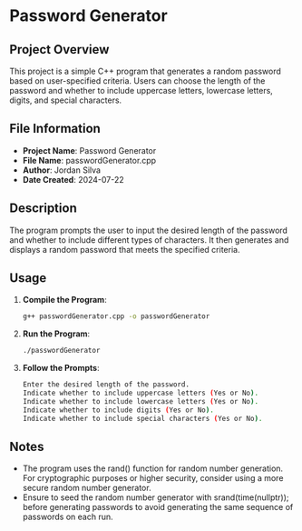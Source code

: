 # Password Generator

## Project Overview

This project is a simple C++ program that generates a random password based on user-specified criteria. Users can choose the length of the password and whether to include uppercase letters, lowercase letters, digits, and special characters.

## File Information

- **Project Name**: Password Generator
- **File Name**: passwordGenerator.cpp
- **Author**: Jordan Silva
- **Date Created**: 2024-07-22

## Description

The program prompts the user to input the desired length of the password and whether to include different types of characters. It then generates and displays a random password that meets the specified criteria.

## Usage

1. **Compile the Program**:
   ```sh
   g++ passwordGenerator.cpp -o passwordGenerator

2. **Run the Program**:
   ```sh
   ./passwordGenerator

3. **Follow the Prompts**:
   ```sh
   Enter the desired length of the password.
   Indicate whether to include uppercase letters (Yes or No).
   Indicate whether to include lowercase letters (Yes or No).
   Indicate whether to include digits (Yes or No).
   Indicate whether to include special characters (Yes or No).

## Notes
* The program uses the rand() function for random number generation. For cryptographic purposes or higher security, consider using a more secure random number generator.
* Ensure to seed the random number generator with srand(time(nullptr)); before generating passwords to avoid generating the same sequence of passwords on each run.
